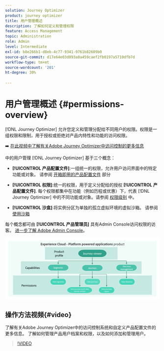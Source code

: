 ```yaml
---
solution: Journey Optimizer
product: journey optimizer
title: 用户管理概述
description: 了解如何定义和管理权限
feature: Access Management
topic: Administration
role: Admin
level: Intermediate
exl-id: b8e266b1-d8eb-4c77-9341-9761b82609b0
source-git-commit: d17e64e03d093a8a459caef2fb0197a5710dfb7d
workflow-type: tm+mt
source-wordcount: '201'
ht-degree: 30%

---
```


# 用户管理概述 {#permissions-overview}

[!DNL Journey Optimizer] 允许您定义和管理分配给不同用户的权限。权限是一组权限和限制，用于授权或拒绝对产品内特性和功能的访问权限。

➡️ [在此视频中了解有关Adobe Journey Optimizer中访问控制的更多信息](#video)

中的用户管理 [!DNL Journey Optimizer] 基于三个概念：

* **[!UICONTROL 产品配置文件]**:一组统一的权限，允许用户访问界面中的特定功能或对象。 请参阅 [开箱即用的产品配置文件](ootb-product-profiles.md) 部分

* **[!UICONTROL 权限]**:统一的权限，用于定义分配给的授权 **[!UICONTROL 产品配置文件]**. 每个权限都集中在功能（例如历程或优惠）下，代表 [!DNL Journey Optimizer] 中的不同功能或对象。请参阅 [权限级别](high-low-permissions.md) 中。

* **[!UICONTROL 沙盒]**:将实例分区为单独的孤立虚拟环境的虚拟沙箱。 请参阅 [使用沙箱](sandboxes.md)

每个概念都可由 **[!UICONTROL 产品管理员]** 具有Admin Console访问权限的访客。 [进一步了解 Adobe Admin Console](https://helpx.adobe.com/cn/enterprise/managing/user-guide.html)。

![](assets/do-not-localize/permissions_2.png)

## 操作方法视频{#video}

了解有关Adobe Journey Optimizer中的访问控制系统和自定义产品配置文件的更多信息。 了解如何管理产品用户档案和权限，以及如何添加和管理用户。

>[!VIDEO](https://video.tv.adobe.com/v/333998?quality=12)
